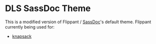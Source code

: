 # DLS SassDoc Theme
This is a modified version of Flippant / [SassDoc](https://github.com/SassDoc/sassdoc)'s default theme. Flippant currently being used for:
- [knapsack](http://kni-labs.github.io/knapsack)
